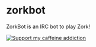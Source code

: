 # zorkbot
ZorkBot is an IRC bot to play Zork!

<a href="https://www.buymeacoffee.com/fryday" target="_blank"><img src="https://www.buymeacoffee.com/assets/img/custom_images/black_img.png" alt="Support my caffeine addiction" style="height: auto !important;width: auto !important;" ></a>